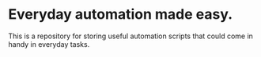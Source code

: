 # Everyday automation made easy.

This is a repository for storing useful automation scripts that could come in handy in everyday tasks.